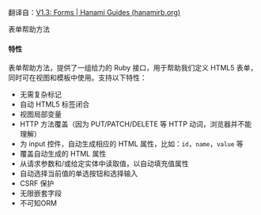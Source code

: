 翻译自：[V1.3: Forms | Hanami Guides (hanamirb.org)](https://guides.hanamirb.org/v1.3/helpers/forms/)



表单帮助方法



#### 特性



表单帮助方法，提供了一组给力的 Ruby 接口，用于帮助我们定义 HTML5 表单，同时可在视图和模板中使用。支持以下特性：



- 无需复杂标记
- 自动 HTML5 标签闭合
- 视图局部变量
- HTTP 方法覆盖（因为 PUT/PATCH/DELETE 等 HTTP 动词，浏览器并不能理解）
- 为 input 控件，自动生成相应的 HTML 属性，比如：`id`，`name`，`value` 等
- 覆盖自动生成的 HTML 属性
- 从请求参数和/或给定实体中读取值，以自动填充值属性
- 自动选择当前值的单选按钮和选择输入
- CSRF 保护
- 无限嵌套字段
- 不可知ORM